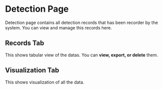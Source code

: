 # Detection Page

Detection page contains all detection records that has been recorder by the system. You can view and manage this records here.

## Records Tab

This shows tabular view of the datas. You can **view, export, or delete** them.

## Visualization Tab

This shows visualization of all the data.
